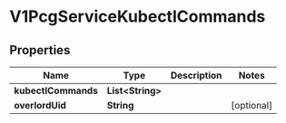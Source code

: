 # V1PcgServiceKubectlCommands

## Properties
Name | Type | Description | Notes
------------ | ------------- | ------------- | -------------
**kubectlCommands** | **List&lt;String&gt;** |  | 
**overlordUid** | **String** |  |  [optional]
